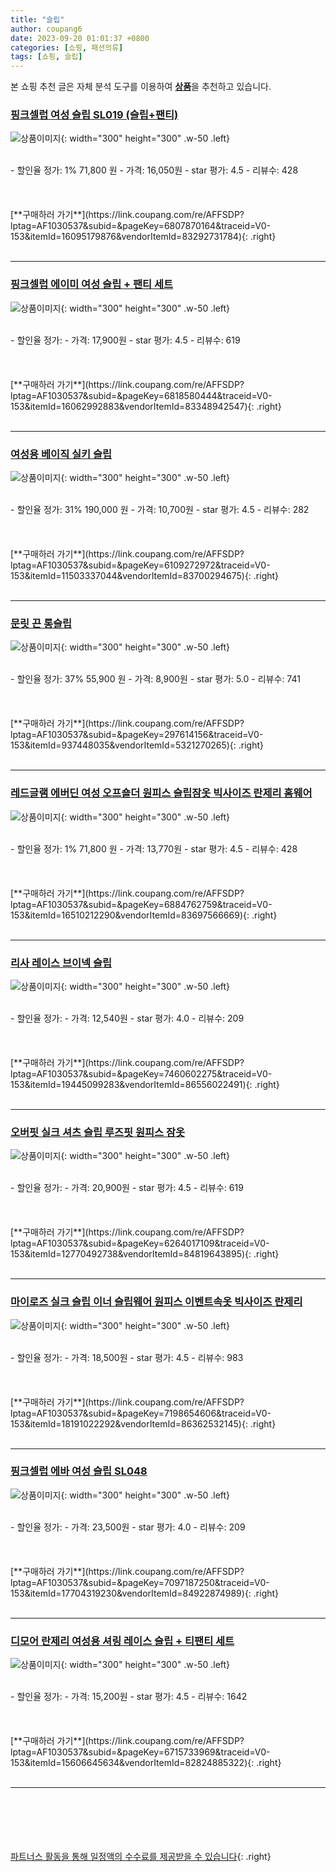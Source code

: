 ```yaml
---
title: "슬립"
author: coupang6
date: 2023-09-20 01:01:37 +0800
categories: [쇼핑, 패션의류]
tags: [쇼핑, 슬립]
---
```


본 쇼핑 추천 글은 자체 분석 도구를 이용하여 [**상품**](https://link.coupang.com/a/bao1ui)을 추천하고 있습니다.

### [핑크셀럽 여성 슬립 SL019 (슬립+팬티)](https://link.coupang.com/re/AFFSDP?lptag=AF1030537&subid=&pageKey=6807870164&traceid=V0-153&itemId=16095179876&vendorItemId=83292731784)

![상품이미지](https://thumbnail10.coupangcdn.com/thumbnails/remote/230x230ex/image/vendor_inventory/3eec/765ed73ac6a2b926db0041893c8b6fd8a09b655577ad97f3c8a0ef8860b8.jpg){: width="300" height="300" .w-50 .left}


<br>
- 할인율 정가: 1%  71,800   원
- 가격: 16,050원
- star 평가: 4.5
- 리뷰수: 428
<br>
<br>
<br>
<br>
[**구매하러 가기**](https://link.coupang.com/re/AFFSDP?lptag=AF1030537&subid=&pageKey=6807870164&traceid=V0-153&itemId=16095179876&vendorItemId=83292731784){: .right}
<br>
<br>

---

### [핑크셀럽 에이미 여성 슬립 + 팬티 세트](https://link.coupang.com/re/AFFSDP?lptag=AF1030537&subid=&pageKey=6818580444&traceid=V0-153&itemId=16062992883&vendorItemId=83348942547)

![상품이미지](https://thumbnail10.coupangcdn.com/thumbnails/remote/230x230ex/image/vendor_inventory/5733/3dbd993c0c854b66bea62d3171b2b9984ca24b3c4590b3a0e7e4ec15bf49.jpg){: width="300" height="300" .w-50 .left}


<br>
- 할인율 정가: 
- 가격: 17,900원
- star 평가: 4.5
- 리뷰수: 619
<br>
<br>
<br>
<br>
[**구매하러 가기**](https://link.coupang.com/re/AFFSDP?lptag=AF1030537&subid=&pageKey=6818580444&traceid=V0-153&itemId=16062992883&vendorItemId=83348942547){: .right}
<br>
<br>

---

### [여성용 베이직 실키 슬립](https://link.coupang.com/re/AFFSDP?lptag=AF1030537&subid=&pageKey=6109272972&traceid=V0-153&itemId=11503337044&vendorItemId=83700294675)

![상품이미지](https://thumbnail6.coupangcdn.com/thumbnails/remote/230x230ex/image/vendor_inventory/4f21/ea5c0fe99252fff00f4de88c50f0171c96b5f6eb23863d8fdeda97becfc0.jpg){: width="300" height="300" .w-50 .left}


<br>
- 할인율 정가: 31%  190,000   원
- 가격: 10,700원
- star 평가: 4.5
- 리뷰수: 282
<br>
<br>
<br>
<br>
[**구매하러 가기**](https://link.coupang.com/re/AFFSDP?lptag=AF1030537&subid=&pageKey=6109272972&traceid=V0-153&itemId=11503337044&vendorItemId=83700294675){: .right}
<br>
<br>

---

### [문릿 끈 롱슬립](https://link.coupang.com/re/AFFSDP?lptag=AF1030537&subid=&pageKey=297614156&traceid=V0-153&itemId=937448035&vendorItemId=5321270265)

![상품이미지](https://thumbnail8.coupangcdn.com/thumbnails/remote/230x230ex/image/retail/images/97367478911949-082e3c56-d432-44a6-97c5-ff750a252f64.jpg){: width="300" height="300" .w-50 .left}


<br>
- 할인율 정가: 37%  55,900   원
- 가격: 8,900원
- star 평가: 5.0
- 리뷰수: 741
<br>
<br>
<br>
<br>
[**구매하러 가기**](https://link.coupang.com/re/AFFSDP?lptag=AF1030537&subid=&pageKey=297614156&traceid=V0-153&itemId=937448035&vendorItemId=5321270265){: .right}
<br>
<br>

---

### [레드글램 에버딘 여성 오프숄더 원피스 슬립잠옷 빅사이즈 란제리 홈웨어](https://link.coupang.com/re/AFFSDP?lptag=AF1030537&subid=&pageKey=6884762759&traceid=V0-153&itemId=16510212290&vendorItemId=83697566669)

![상품이미지](https://thumbnail10.coupangcdn.com/thumbnails/remote/230x230ex/image/vendor_inventory/aa2e/0164104e96b9bd14c315351d9533fa5ea2b9edb20fba1ff004ad7c12ec5b.jpg){: width="300" height="300" .w-50 .left}


<br>
- 할인율 정가: 1%  71,800   원
- 가격: 13,770원
- star 평가: 4.5
- 리뷰수: 428
<br>
<br>
<br>
<br>
[**구매하러 가기**](https://link.coupang.com/re/AFFSDP?lptag=AF1030537&subid=&pageKey=6884762759&traceid=V0-153&itemId=16510212290&vendorItemId=83697566669){: .right}
<br>
<br>

---

### [리사 레이스 브이넥 슬립](https://link.coupang.com/re/AFFSDP?lptag=AF1030537&subid=&pageKey=7460602275&traceid=V0-153&itemId=19445099283&vendorItemId=86556022491)

![상품이미지](https://thumbnail9.coupangcdn.com/thumbnails/remote/230x230ex/image/vendor_inventory/4e11/90e1e2eb9d247a378d4a4dc2cb2a66de5e6f9cbca73b7f801b4951a8cf1c.jpg){: width="300" height="300" .w-50 .left}


<br>
- 할인율 정가: 
- 가격: 12,540원
- star 평가: 4.0
- 리뷰수: 209
<br>
<br>
<br>
<br>
[**구매하러 가기**](https://link.coupang.com/re/AFFSDP?lptag=AF1030537&subid=&pageKey=7460602275&traceid=V0-153&itemId=19445099283&vendorItemId=86556022491){: .right}
<br>
<br>

---

### [오버핏 실크 셔츠 슬립 루즈핏 원피스 잠옷](https://link.coupang.com/re/AFFSDP?lptag=AF1030537&subid=&pageKey=6264017109&traceid=V0-153&itemId=12770492738&vendorItemId=84819643895)

![상품이미지](https://thumbnail6.coupangcdn.com/thumbnails/remote/230x230ex/image/vendor_inventory/ea67/6c29bafbd3cf433541fed534d3d3f5b729d44cf017b4442595d823699940.jpg){: width="300" height="300" .w-50 .left}


<br>
- 할인율 정가: 
- 가격: 20,900원
- star 평가: 4.5
- 리뷰수: 619
<br>
<br>
<br>
<br>
[**구매하러 가기**](https://link.coupang.com/re/AFFSDP?lptag=AF1030537&subid=&pageKey=6264017109&traceid=V0-153&itemId=12770492738&vendorItemId=84819643895){: .right}
<br>
<br>

---

### [마이로즈 실크 슬립 이너 슬립웨어 원피스 이벤트속옷 빅사이즈 란제리](https://link.coupang.com/re/AFFSDP?lptag=AF1030537&subid=&pageKey=7198654606&traceid=V0-153&itemId=18191022292&vendorItemId=86362532145)

![상품이미지](https://thumbnail7.coupangcdn.com/thumbnails/remote/230x230ex/image/vendor_inventory/67a5/6aa9823858a7fd76c7d873a32eb7c30580c09b0b23a935558066318b3ced.jpg){: width="300" height="300" .w-50 .left}


<br>
- 할인율 정가: 
- 가격: 18,500원
- star 평가: 4.5
- 리뷰수: 983
<br>
<br>
<br>
<br>
[**구매하러 가기**](https://link.coupang.com/re/AFFSDP?lptag=AF1030537&subid=&pageKey=7198654606&traceid=V0-153&itemId=18191022292&vendorItemId=86362532145){: .right}
<br>
<br>

---

### [핑크셀럽 에바 여성 슬립 SL048](https://link.coupang.com/re/AFFSDP?lptag=AF1030537&subid=&pageKey=7097187250&traceid=V0-153&itemId=17704319230&vendorItemId=84922874989)

![상품이미지](https://thumbnail10.coupangcdn.com/thumbnails/remote/230x230ex/image/vendor_inventory/2c0d/4cb255fa1c2eb022c7dd6217c5f862b3981c4d3fecfff085989415fcd1cb.jpg){: width="300" height="300" .w-50 .left}


<br>
- 할인율 정가: 
- 가격: 23,500원
- star 평가: 4.0
- 리뷰수: 209
<br>
<br>
<br>
<br>
[**구매하러 가기**](https://link.coupang.com/re/AFFSDP?lptag=AF1030537&subid=&pageKey=7097187250&traceid=V0-153&itemId=17704319230&vendorItemId=84922874989){: .right}
<br>
<br>

---

### [디모어 란제리 여성용 셔링 레이스 슬립 + 티팬티 세트](https://link.coupang.com/re/AFFSDP?lptag=AF1030537&subid=&pageKey=6715733969&traceid=V0-153&itemId=15606645634&vendorItemId=82824885322)

![상품이미지](https://thumbnail7.coupangcdn.com/thumbnails/remote/230x230ex/image/vendor_inventory/2640/3ccc2cd7e2d8ab954e904ddfcdd3506af6619cb3ee75f1eb071c8e83709a.jpg){: width="300" height="300" .w-50 .left}


<br>
- 할인율 정가: 
- 가격: 15,200원
- star 평가: 4.5
- 리뷰수: 1642
<br>
<br>
<br>
<br>
[**구매하러 가기**](https://link.coupang.com/re/AFFSDP?lptag=AF1030537&subid=&pageKey=6715733969&traceid=V0-153&itemId=15606645634&vendorItemId=82824885322){: .right}
<br>
<br>

---
<br><br><br><br><br> [파트너스 활동을 통해 일정액의 수수료를 제공받을 수 있습니다](https://link.coupang.com/a/bao1ui){: .right}